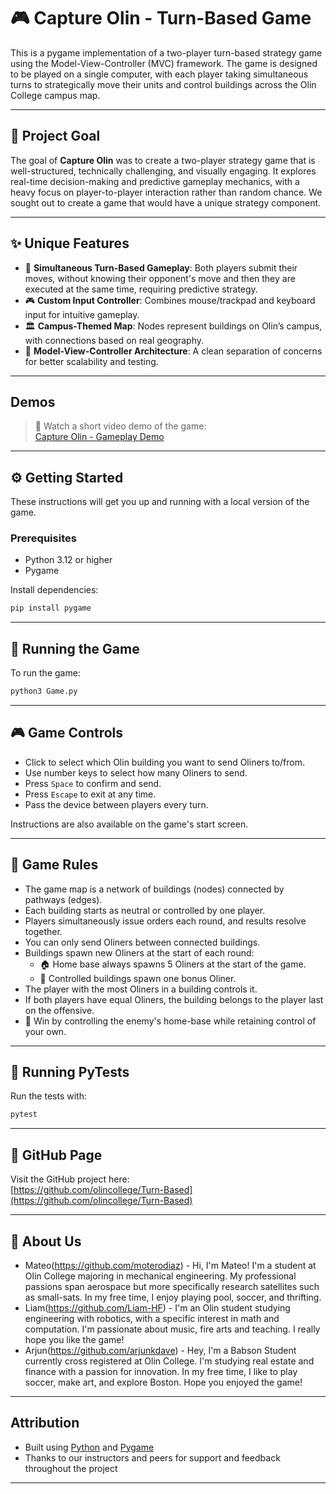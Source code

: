 # 🎮 Capture Olin - Turn-Based Game

This is a pygame implementation of a two-player turn-based strategy game using the Model-View-Controller (MVC) framework. The game is designed to be played on a single computer, with each player taking simultaneous turns to strategically move their units and control buildings across the Olin College campus map.

---

## 🎯 Project Goal

The goal of **Capture Olin** was to create a two-player strategy game that is well-structured, technically challenging, and visually engaging. It explores real-time decision-making and predictive gameplay mechanics, with a heavy focus on player-to-player interaction rather than random chance. We sought out to create a game that would have a unique strategy component.

---

## ✨ Unique Features

- 🧠 **Simultaneous Turn-Based Gameplay**: Both players submit their moves, without knowing their opponent's move and then they are executed at the same time, requiring predictive strategy.
- 🎮 **Custom Input Controller**: Combines mouse/trackpad and keyboard input for intuitive gameplay.
- 🏛️ **Campus-Themed Map**: Nodes represent buildings on Olin’s campus, with connections based on real geography.
- 🔁 **Model-View-Controller Architecture**: A clean separation of concerns for better scalability and testing.

---

## Demos

> 🎥 Watch a short video demo of the game:  
[Capture Olin - Gameplay Demo](https://drive.google.com/file/d/1foizQ9pveL60IgcA24T1aSrCRpO4kmzs/view?usp=sharing)
---

## ⚙️ Getting Started

These instructions will get you up and running with a local version of the game.

### Prerequisites

- Python 3.12 or higher  
- Pygame

Install dependencies:

```bash
pip install pygame
```

---

## 🚀 Running the Game

To run the game:

```bash
python3 Game.py
```

---

## 🎮 Game Controls

- Click to select which Olin building you want to send Oliners to/from.
- Use number keys to select how many Oliners to send.
- Press `Space` to confirm and send.
- Press `Escape` to exit at any time.
- Pass the device between players every turn.

Instructions are also available on the game's start screen. 

---

## 📜 Game Rules

- The game map is a network of buildings (nodes) connected by pathways (edges).
- Each building starts as neutral or controlled by one player.
- Players simultaneously issue orders each round, and results resolve together.
- You can only send Oliners between connected buildings.
- Buildings spawn new Oliners at the start of each round:
  - 🏠 Home base always spawns 5 Oliners at the start of the game.
  - 🏢 Controlled buildings spawn one bonus Oliner.
- The player with the most Oliners in a building controls it.
- If both players have equal Oliners, the building belongs to the player last on the offensive.
- 🎯 Win by controlling the enemy's home-base while retaining control of your own.

---

## 🧪 Running PyTests

Run the tests with:

```bash
pytest
```

---


## 🔗 GitHub Page

Visit the GitHub project here:  
[https://github.com/olincollege/Turn-Based](https://github.com/olincollege/Turn-Based)

---

## 👥 About Us

- Mateo(https://github.com/moterodiaz) - Hi, I'm Mateo! I'm a student at Olin College majoring in mechanical engineering. My professional passions span aerospace but more specifically research satellites such as small-sats. In my free time, I enjoy playing pool, soccer, and thrifting.
- Liam(https://github.com/Liam-HF) - I'm an Olin student studying engineering with robotics, with a specific interest in math and computation. I'm passionate about music, fire arts and teaching. I really hope you like the game!
- Arjun(https://github.com/arjunkdave) - Hey, I'm a Babson Student currently cross registered at Olin College. I'm studying real estate and finance with a passion for innovation. In my free time, I like to play soccer, make art, and explore Boston. Hope you enjoyed the game!


---

## Attribution

- Built using [Python](https://www.python.org/) and [Pygame](https://www.pygame.org/news)
- Thanks to our instructors and peers for support and feedback throughout the project

---
